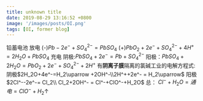 ```yaml
---
title: unknown title
date: 2019-08-29 13:16:52 +0800
image: '/images/posts/OI.png'
tags: [OI, former blog]
---
```


铅蓄电池
放电
(-)$Pb-2e^-+SO_4^{2-} = PbSO_4$
(+)$PbO_2+2e^-+SO_4^{2-}+4H^+ = 2H_2O+PbSO_4$
充电
阴极:$PbSO_4+2e^- = Pb+SO_4^{2-}$
阳极：$PbSO_4+2H_2O = PbO_2+2e^-+SO_4^{2-}+2H^+$
有**阴离子膜**隔离的氯碱工业的电解方程式:
阴极$2H_2O+4e^-=H_2\uparrow +2OH^-\\2H^++2e^- = H_2\uparrow$
阳极$2Cl^--2e^-= Cl_2\\ Cl_2+2OH^- = Cl^-+ClO^-+H_2O$
总：
$Cl^-+H_2O = 通电=ClO^-+H_2\uparrow$
